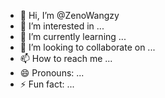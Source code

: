 - 👋 Hi, I’m @ZenoWangzy
- 👀 I’m interested in ...
- 🌱 I’m currently learning ...
- 💞️ I’m looking to collaborate on ...
- 📫 How to reach me ...
- 😄 Pronouns: ...
- ⚡ Fun fact: ...

<!---
ZenoWangzy/ZenoWangzy is a ✨ special ✨ repository because its `README.md` (this file) appears on your GitHub profile.
You can click the Preview link to take a look at your changes.
--->
